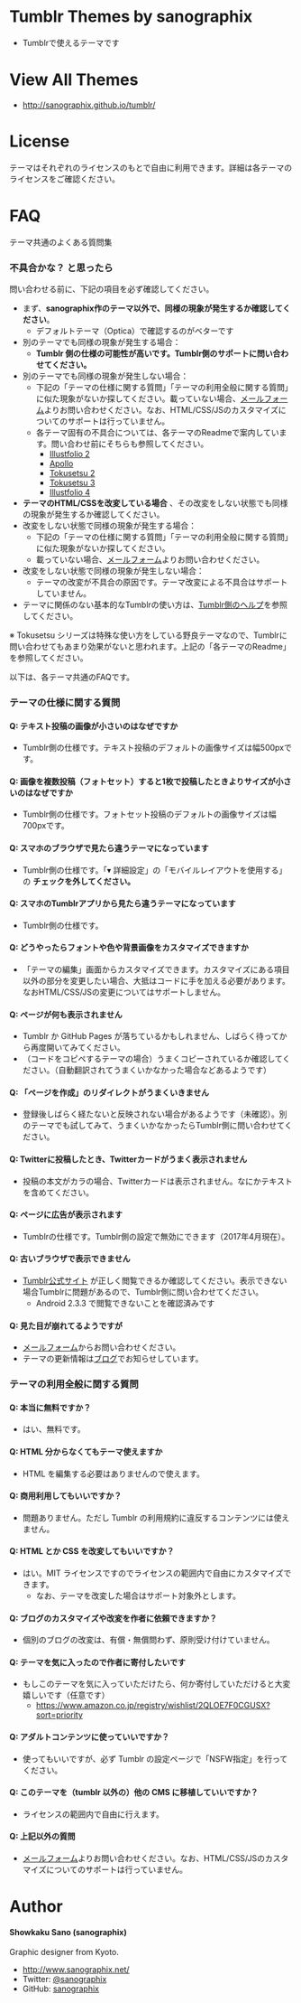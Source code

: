 # Tumblr Themes by sanographix

* Tumblrで使えるテーマです

# View All Themes

* <http://sanographix.github.io/tumblr/>

# License

テーマはそれぞれのライセンスのもとで自由に利用できます。詳細は各テーマのライセンスをご確認ください。

# FAQ

テーマ共通のよくある質問集

### 不具合かな？ と思ったら

問い合わせる前に、下記の項目を必ず確認してください。

- まず、**sanographix作のテーマ以外で、同様の現象が発生するか確認してください**。
    - デフォルトテーマ（Optica）で確認するのがベターです
- 別のテーマでも同様の現象が発生する場合：
    - **Tumblr 側の仕様の可能性が高いです。Tumblr側のサポートに問い合わせてください。**
- 別のテーマでも同様の現象が発生しない場合：
    - 下記の「テーマの仕様に関する質問」「テーマの利用全般に関する質問」に似た現象がないか探してください。載っていない場合、[メールフォーム](http://www.sanographix.net/contact/)よりお問い合わせください。なお、HTML/CSS/JSのカスタマイズについてのサポートは行っていません。
    - 各テーマ固有の不具合については、各テーマのReadmeで案内しています。問い合わせ前にそちらも参照してください。
         - [Illustfolio 2](https://github.com/sanographix/tumblr/blob/master/illustfolio2/readme.md#困ったときは)
         - [Apollo](https://github.com/sanographix/tumblr/tree/master/apollo#困ったときは)
         - [Tokusetsu 2](https://github.com/sanographix/tumblr/tree/master/tokusetsu2#困ったときは)
         - [Tokusetsu 3](https://sanographix.github.io/tokusetsu3/docs/faq.html)
         - [Illustfolio 4](https://sanographix.github.io/illustfolio4/docs/#faq)
- **テーマのHTML/CSSを改変している場合** 、その改変をしない状態でも同様の現象が発生するか確認してください。
- 改変をしない状態で同様の現象が発生する場合：
    - 下記の「テーマの仕様に関する質問」「テーマの利用全般に関する質問」に似た現象がないか探してください。
    - 載っていない場合、[メールフォーム](http://www.sanographix.net/contact/)よりお問い合わせください。
- 改変をしない状態で同様の現象が発生しない場合：
    - テーマの改変が不具合の原因です。テーマ改変による不具合はサポートしていません。
- テーマに関係のない基本的なTumblrの使い方は、[Tumblr側のヘルプ](https://www.tumblr.com/help)を参照してください。

※ Tokusetsu シリーズは特殊な使い方をしている野良テーマなので、Tumblrに問い合わせてもあまり効果がないと思われます。上記の「各テーマのReadme」を参照してください。

以下は、各テーマ共通のFAQです。

### テーマの仕様に関する質問

#### Q: テキスト投稿の画像が小さいのはなぜですか

* Tumblr側の仕様です。テキスト投稿のデフォルトの画像サイズは幅500pxです。

#### Q: 画像を複数投稿（フォトセット）すると1枚で投稿したときよりサイズが小さいのはなぜですか

* Tumblr側の仕様です。フォトセット投稿のデフォルトの画像サイズは幅700pxです。

#### Q: スマホのブラウザで見たら違うテーマになっています

* Tumblr側の仕様です。「▾ 詳細設定」の「モバイルレイアウトを使用する」の **チェックを外してください。**

#### Q: スマホのTumblrアプリから見たら違うテーマになっています

* Tumblr側の仕様です。

#### Q: どうやったらフォントや色や背景画像をカスタマイズできますか

* 「テーマの編集」画面からカスタマイズできます。カスタマイズにある項目以外の部分を変更したい場合、大抵はコードに手を加える必要があります。なおHTML/CSS/JSの変更についてはサポートしません。

#### Q: ページが何も表示されません

* Tumblr か GitHub Pages が落ちているかもしれません、しばらく待ってから再度開いてみてください。
* （コードをコピペするテーマの場合）うまくコピーされているか確認してください。（自動翻訳されてうまくいかなかった場合などあるようです）

#### Q: 「ページを作成」のリダイレクトがうまくいきません

* 登録後しばらく経たないと反映されない場合があるようです（未確認）。別のテーマでも試してみて、うまくいかなかったらTumblr側に問い合わせてください。

#### Q: Twitterに投稿したとき、Twitterカードがうまく表示されません

* 投稿の本文がカラの場合、Twitterカードは表示されません。なにかテキストを含めてください。

#### Q: ページに広告が表示されます

* Tumblrの仕様です。Tumblr側の設定で無効にできます（2017年4月現在）。

#### Q: 古いブラウザで表示できません

* [Tumblr公式サイト](https://www.tumblr.com/) が正しく閲覧できるか確認してください。表示できない場合Tumblrに問題があるので、Tumblr側に問い合わせてください。
    * Android 2.3.3 で閲覧できないことを確認済みです

#### Q: 見た目が崩れてるようですが

* [メールフォーム](http://www.sanographix.net/contact/)からお問い合わせください。
* テーマの更新情報は[ブログ](http://memo.sanographix.net/)でお知らせしています。

### テーマの利用全般に関する質問

#### Q: 本当に無料ですか？

* はい、無料です。

#### Q: HTML 分からなくてもテーマ使えますか

* HTML を編集する必要はありませんので使えます。

#### Q: 商用利用してもいいですか？

* 問題ありません。ただし Tumblr の利用規約に違反するコンテンツには使えません。

#### Q: HTML とか CSS を改変してもいいですか？

* はい。MIT ライセンスですのでライセンスの範囲内で自由にカスタマイズできます。
    * なお、テーマを改変した場合はサポート対象外とします。

#### Q: ブログのカスタマイズや改変を作者に依頼できますか？

* 個別のブログの改変は、有償・無償問わず、原則受け付けていません。

#### Q: テーマを気に入ったので作者に寄付したいです

* もしこのテーマを気に入っていただけたら、何か寄付していただけると大変嬉しいです（任意です）
    * <https://www.amazon.co.jp/registry/wishlist/2QLOE7F0CGUSX?sort=priority>

#### Q: アダルトコンテンツに使っていいですか？
* 使ってもいいですが、必ず Tumblr の設定ページで「NSFW指定」を行ってください。

#### Q: このテーマを（tumblr 以外の）他の CMS に移植していいですか？
* ライセンスの範囲内で自由に行えます。

#### Q: 上記以外の質問

* [メールフォーム](http://www.sanographix.net/contact/)よりお問い合わせください。なお、HTML/CSS/JSのカスタマイズについてのサポートは行っていません。

# Author

#### Showkaku Sano (sanographix)

Graphic designer from Kyoto.

* <http://www.sanographix.net/>
* Twitter: [@sanographix](https://twitter.com/sanographix)
* GitHub: [sanographix](https://github.com/sanographix)
